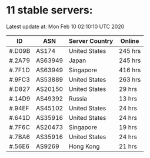 # 11 stable servers:

Latest update at: Mon Feb 10 02:10:10 UTC 2020

| ID | ASN | Server Country | Online |
| -- | --- | -------------- | ------ |
| #.D09B | AS174 | United States | 245 hrs |
| #.2A79 | AS63949 | Japan | 245 hrs |
| #.7F1D | AS63949 | Singapore | 416 hrs |
| #.9FC3 | AS53889 | United States | 263 hrs |
| #.D827 | AS20150 | United States | 29 hrs |
| #.14D9 | AS49392 | Russia | 13 hrs |
| #.94EF | AS45102 | United States | 24 hrs |
| #.641D | AS35916 | United States | 24 hrs |
| #.7F6C | AS20473 | Singapore | 19 hrs |
| #.7BA6 | AS35916 | United States | 24 hrs |
| #.56E6 | AS9269 | Hong Kong | 21 hrs |

